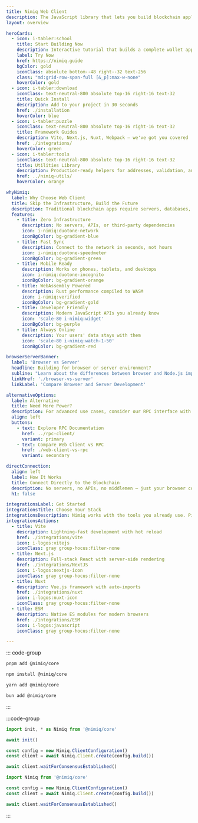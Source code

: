 ```yaml
---
title: Nimiq Web Client
description: The JavaScript library that lets you build blockchain applications directly in the browser — zero servers, zero complexity.
layout: overview

heroCards:
  - icon: i-tabler:school
    title: Start Building Now
    description: Interactive tutorial that builds a complete wallet app in your browser. No setup, no downloads, just code.
    label: Try Now
    href: https://nimiq.guide
    bgColor: gold
    iconClass: absolute bottom--48 right--32 text-256
    class: "md:grid-row-span-full [&_p]:max-w-none"
    hoverColor: gold
  - icon: i-tabler:download
    iconClass: text-neutral-800 absolute top-16 right-16 text-32
    title: Quick Install
    description: Add to your project in 30 seconds
    href: ./installation
    hoverColor: blue
  - icon: i-tabler:puzzle
    iconClass: text-neutral-800 absolute top-16 right-16 text-32
    title: Framework Guides
    description: Vite, Next.js, Nuxt, Webpack — we've got you covered
    href: ./integrations/
    hoverColor: green
  - icon: i-tabler:tools
    iconClass: text-neutral-800 absolute top-16 right-16 text-32
    title: Utilities Library
    description: Production-ready helpers for addresses, validation, and more
    href: ../nimiq-utils/
    hoverColor: orange

whyNimiq:
  label: Why Choose Web Client
  title: Skip the Infrastructure, Build the Future
  description: Traditional blockchain apps require servers, databases, and complex setups. Nimiq Web Client connects directly to the blockchain from any browser.
  features:
    - title: Zero Infrastructure
      description: No servers, APIs, or third-party dependencies
      icon: i-nimiq:duotone-network
      iconBgColor: bg-gradient-blue
    - title: Fast Sync
      description: Connect to the network in seconds, not hours
      icon: i-nimiq:duotone-speedmeter
      iconBgColor: bg-gradient-green
    - title: Mobile Ready
      description: Works on phones, tablets, and desktops
      icon: i-nimiq:duotone-incognito
      iconBgColor: bg-gradient-orange
    - title: WebAssembly Powered
      description: Rust performance compiled to WASM
      icon: i-nimiq:verified
      iconBgColor: bg-gradient-gold
    - title: Developer Friendly
      description: Modern JavaScript APIs you already know
      icon: 'scale-80 i-nimiq:widget'
      iconBgColor: bg-purple
    - title: Always Online
      description: Your users' data stays with them
      icon: 'scale-80 i-nimiq:watch-1-50'
      iconBgColor: bg-gradient-red

browserServerBanner:
  label: 'Browser vs Server'
  headline: Building for browser or server environment?
  subline: "Learn about the differences between browser and Node.js implementations and choose the right approach."
  linkHref: './browser-vs-server'
  linkLabel: 'Compare Browser and Server Development'

alternativeOptions:
  label: Alternative
  title: Need More Power?
  description: For advanced use cases, consider our RPC interface with full node capabilities
  align: left
  buttons:
    - text: Explore RPC Documentation
      href: ../rpc-client/
      variant: primary
    - text: Compare Web Client vs RPC
      href: ./web-client-vs-rpc
      variant: secondary

directConnection:
  align: left
  label: How It Works
  title: Connect Directly to the Blockchain
  description: No servers, no APIs, no middlemen — just your browser connecting directly to the Nimiq network.
  h1: false

integrationsLabel: Get Started
integrationsTitle: Choose Your Stack
integrationsDescription: Nimiq works with the tools you already use. Pick your framework and start building in minutes.
integrationsActions:
  - title: Vite
    description: Lightning-fast development with hot reload
    href: ./integrations/vite
    icon: i-logos:vitejs
    iconClass: gray group-hocus:filter-none
  - title: Next.js
    description: Full-stack React with server-side rendering
    href: ./integrations/NextJS
    icon: i-logos:nextjs-icon
    iconClass: gray group-hocus:filter-none
  - title: Nuxt
    description: Vue.js framework with auto-imports
    href: ./integrations/nuxt
    icon: i-logos:nuxt-icon
    iconClass: gray group-hocus:filter-none
  - title: ESM
    description: Native ES modules for modern browsers
    href: ./integrations/ESM
    icon: i-logos:javascript
    iconClass: gray group-hocus:filter-none

---
```


<script setup lang="ts">
import Hero from '../.vitepress/theme/components/Hero.vue'
import NimiqFeatures from '../.vitepress/theme/components/NimiqFeatures.vue'
import AlternativeOptions from '../.vitepress/theme/components/AlternativeOptions.vue'
import HoverableGrid from '../.vitepress/theme/components/HoverableGrid.vue'
import Banner from '../.vitepress/theme/components/Banner.vue'
</script>

<Hero :title="$frontmatter.title" :description="$frontmatter.description" :cards="$frontmatter.heroCards" align="left" />

<section>

<NqHeadline f-mt-5xl f-mb-sm title="Start with 4 lines of code" label="JavaScript" align="left" description="Get up and running in under a minute" />

<div class="nq-raw">

::: code-group

```bash [pnpm]
pnpm add @nimiq/core
```

```bash [npm]
npm install @nimiq/core
```

```bash [yarn]
yarn add @nimiq/core
```

```bash [bun]
bun add @nimiq/core
```

:::

:::code-group

```js [browser.js]
import init, * as Nimiq from '@nimiq/core'

await init()

const config = new Nimiq.ClientConfiguration()
const client = await Nimiq.Client.create(config.build())

await client.waitForConsensusEstablished()
```

```js [Node.js]
import Nimiq from '@nimiq/core'

const config = new Nimiq.ClientConfiguration()
const client = await Nimiq.Client.create(config.build())

await client.waitForConsensusEstablished()
```

:::

</div>

</section>

<ConsensusMapSection f-py-3xl />

<NimiqFeatures bg-neutral-0 align="left" f-pb-3xl f-pt-2xl v-bind="$frontmatter.whyNimiq" :show-borders="false" />

<section style="--pt: 0px;">

<Banner f-my-xl v-bind="$frontmatter.browserServerBanner" />

</section>

<AlternativeOptions v-bind="$frontmatter.alternativeOptions" />

<HoverableGrid align="left" :title="$frontmatter.integrationsTitle" :description="$frontmatter.integrationsDescription" :label="$frontmatter.integrationsLabel" :actions="$frontmatter.integrationsActions" />
